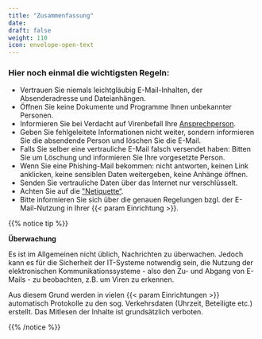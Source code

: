 ```yaml
---
title: "Zusammenfassung"
date: 
draft: false
weight: 110
icon: envelope-open-text
---
```


### Hier noch einmal die wichtigsten Regeln:

- Vertrauen Sie niemals leichtgläubig E-Mail-Inhalten, der Absenderadresse und Dateianhängen.
- Öffnen Sie keine Dokumente und Programme Ihnen unbekannter Personen.
- Informieren Sie bei Verdacht auf Virenbefall Ihre [Ansprechperson](/ansprechpersonen/).
- Geben Sie fehlgeleitete Informationen nicht weiter, sondern informieren Sie die absendende Person und löschen Sie die E-Mail.
- Falls Sie selber eine vertrauliche E-Mail falsch versendet haben: Bitten Sie um Löschung und informieren Sie Ihre vorgesetzte Person.
- Wenn Sie eine Phishing-Mail bekommen: nicht antworten, keinen Link anklicken, keine sensiblen Daten weitergeben, keine Anhänge öffnen.
- Senden Sie vertrauliche Daten über das Internet nur verschlüsselt.
- Achten Sie auf die ["Netiquette“](10-Netiquette).
- Bitte informieren Sie sich über die genauen Regelungen bzgl. der E-Mail-Nutzung in Ihrer {{< param Einrichtung >}}.

{{% notice tip %}}

**Überwachung**

Es ist im Allgemeinen nicht üblich, Nachrichten zu überwachen. Jedoch kann es für die Sicherheit der IT-Systeme notwendig sein, die Nutzung der elektronischen Kommunikationssysteme - also den Zu- und Abgang von E-Mails - zu beobachten, z.B. um Viren zu erkennen.

Aus diesem Grund werden in vielen {{< param Einrichtungen >}} automatisch Protokolle zu den sog. Verkehrsdaten (Uhrzeit, Beteiligte etc.) erstellt. Das Mitlesen der Inhalte ist grundsätzlich verboten.

{{% /notice %}}
